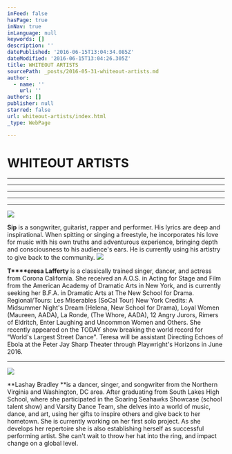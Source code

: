 ```yaml
---
inFeed: false
hasPage: true
inNav: true
inLanguage: null
keywords: []
description: ''
datePublished: '2016-06-15T13:04:34.085Z'
dateModified: '2016-06-15T13:04:26.305Z'
title: WHITEOUT ARTISTS
sourcePath: _posts/2016-05-31-whiteout-artists.md
author:
  - name: ''
    url: ''
authors: []
publisher: null
starred: false
url: whiteout-artists/index.html
_type: WebPage

---
```

# WHITEOUT ARTISTS

****

****

****

****

****
![](https://the-grid-user-content.s3-us-west-2.amazonaws.com/0a2e2697-f13f-41ba-961f-e7210f976547.jpg)

**Sip** is a songwriter, guitarist, rapper and performer. His lyrics are deep and inspirational. When spitting or singing a freestyle, he incorporates his love for music with his own truths and adventurous experience, bringing depth and consciousness to his audience's ears. He is currently using his artistry to give back to the community.
![](https://the-grid-user-content.s3-us-west-2.amazonaws.com/56b11eaf-974e-456e-8658-25e060766edd.jpg)

**T****eresa Lafferty** is a classically trained singer, dancer, and actress from Corona California. She received an A.O.S. in Acting for Stage and Film from the American Academy of Dramatic Arts in New York, and is currently seeking her B.F.A. in Dramatic Arts at The New School for Drama. Regional/Tours: Les Miserables (SoCal Tour) New York Credits: A Midsummer Night's Dream (Helena, New School for Drama), Loyal Women (Maureen, AADA), La Ronde, (The Whore, AADA), 12 Angry Jurors, Rimers of Eldritch, Enter Laughing and Uncommon Women and Others. She recently appeared on the TODAY show breaking the world record for "World's Largest Street Dance". Teresa will be assistant Directing Echoes of Ebola at the Peter Jay Sharp Theater through Playwright's Horizons in June 2016\.

****
![](https://the-grid-user-content.s3-us-west-2.amazonaws.com/f91d75e6-d6bb-4851-82ea-7b54cb8f823c.png)

**Lashay Bradley **is a dancer, singer, and songwriter from the Northern Virginia and Washington, DC area. After graduating from South Lakes High School, where she participated in the Soaring Seahawks Showcase (school talent show) and Varsity Dance Team, she delves into a world of music, dance, and art, using her gifts to inspire others and give back to her hometown. She is currently working on her first solo project. As she develops her repertoire she is also establishing herself as successful performing artist. She can't wait to throw her hat into the ring, and impact change on a global level.